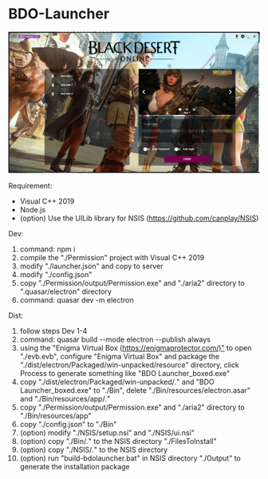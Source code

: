 # BDO-Launcher

![Image text](https://github.com/canplay/BDO-Launcher/blob/master/preview.png)

Requirement:

- Visual C++ 2019
- Node.js
- (option) Use the UILib library for NSIS (<https://github.com/canplay/NSIS>)

Dev:

1. command: npm i
2. compile the "./Permission" project with Visual C++ 2019
3. modify "./launcher.json" and copy to server
4. modify "./config.json"
5. copy "./Permission/output/Permission.exe" and "./aria2" directory to ".quasar/electron" directory
6. command: quasar dev -m electron

Dist:

1. follow steps Dev 1-4
2. command: quasar build --mode electron --publish always
3. using the "Enigma Virtual Box (<https://enigmaprotector.com/)"> to open "./evb.evb", configure "Enigma Virtual Box" and package the "./dist/electron/Packaged/win-unpacked/resource" directory, click Process to generate something like "BDO Launcher_boxed.exe"
4. copy "./dist/electron/Packaged/win-unpacked/*.*" and "BDO Launcher_boxed.exe" to "./Bin", delete "./Bin/resources/electron.asar" and "./Bin/resources/app/*.*"
5. copy "./Permission/output/Permission.exe" and "./aria2" directory to "./Bin/resources/app"
6. copy "./config.json" to "./Bin"
7. (option) modify "./NSIS/setup.nsi" and "./NSIS/ui.nsi"
8. (option) copy "./Bin/*.*" to the NSIS directory "./FilesToInstall"
9. (option) copy "./NSIS/*.*" to the NSIS directory
10. (option) run "build-bdolauncher.bat" in NSIS directory "./Output" to generate the installation package

